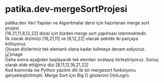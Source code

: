 # patika.dev-mergeSortProjesi
patika.dev Veri Yapıları ve Algoritmalar dersi için hazırlanan merge sort projesi.\
[16,21,11,8,12,22] dizisi için bizden merge sort yapılması istenmektedir.\
İlk olarak dizimiizi [16,21,11] ve [8,12,22] olacak şekilde iki parçaya bölüyoruz.\
Oluşan dizilerimiz tek elemanlı olana kadar bölmeye devam ediyoruz.\
![image](https://user-images.githubusercontent.com/9871860/209615188-64e3e3f2-c0b8-4ba4-955f-66691aed0ae1.png)\
Daha sonra aşağıdan başlayarak tek elemları sıralayıp birleştiriyoruz.
Sonuç olarak elde ettiğimiz dizi [8,11,12,16,21,22]\
Kod kısmında ise Python yazılım dili ile bir mergesort fonksiyonu gerçekleştirilmiştir.
Merge Sort için Big O gösterimi O(nLogn).
